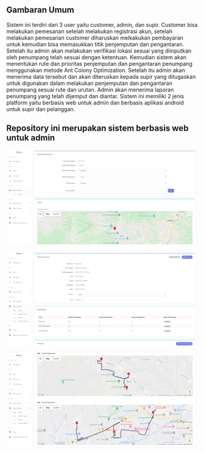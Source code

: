 ## Gambaran Umum

Sistem ini terdiri dari 3 user yaitu customer, admin, dan supir. Customer bisa melakukan pemesanan setelah melakukan registrasi akun, setelah melakukan pemesanan customer diharuskan melkakukan pembayaran untuk kemudian bisa memasukkan titik penjemputan dan pengantaran. Setelah itu  admin akan melakukan verifikasi lokasi sesuai yang diinputkan oleh penumpang telah sesuai dengan ketentuan. Kemudian sistem akan menentukan rute dan prioritas penjemputan dan pengantaran penumpang menggunakan metode Ant Colony Optimization. Setelah itu admin akan menerima data tersebut dan akan diteruskan kepada supir yang ditugaskan untuk digunakan dalam melakukan penjemputan dan pengantaran penumpang sesuai rute dan urutan. Admin akan menerima laporan penumpang yang telah dijemput dan diantar. Sistem ini memiliki 2 jenis platform yaitu berbasis web untuk admin dan berbasis aplikasi android untuk supir dan pelanggan.

## Repository ini merupakan sistem berbasis web untuk admin

<p align="center"><img src="https://raw.githubusercontent.com/shohihul/pesan-travel/master/public/images/detail_data_pesanan.PNG" width="1000"></p>
<p align="center"><img src="https://raw.githubusercontent.com/shohihul/pesan-travel/master/public/images/kelola_layanan.PNG" width="1000"></p>
<p align="center"><img src="https://raw.githubusercontent.com/shohihul/pesan-travel/master/public/images/rute.PNG" width="1000"></p>
